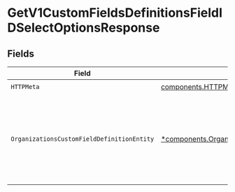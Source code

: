 # GetV1CustomFieldsDefinitionsFieldIDSelectOptionsResponse


## Fields

| Field                                                                                                                       | Type                                                                                                                        | Required                                                                                                                    | Description                                                                                                                 |
| --------------------------------------------------------------------------------------------------------------------------- | --------------------------------------------------------------------------------------------------------------------------- | --------------------------------------------------------------------------------------------------------------------------- | --------------------------------------------------------------------------------------------------------------------------- |
| `HTTPMeta`                                                                                                                  | [components.HTTPMetadata](../../models/components/httpmetadata.md)                                                          | :heavy_check_mark:                                                                                                          | N/A                                                                                                                         |
| `OrganizationsCustomFieldDefinitionEntity`                                                                                  | [*components.OrganizationsCustomFieldDefinitionEntity](../../models/components/organizationscustomfielddefinitionentity.md) | :heavy_minus_sign:                                                                                                          | Get the permissible values for the a currently active custom select or multi-select field.                                  |